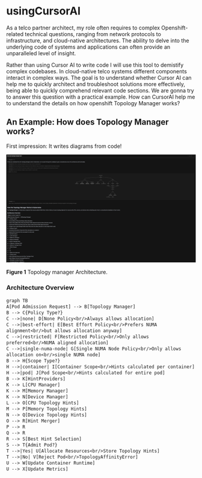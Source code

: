 # usingCursorAI
As a telco partner architect, my role often requires to complex Openshift-related technical questions, ranging from network protocols to infrastructure, and cloud-native architectures. The ability to delve into the underlying code of systems and applications can often provide an unparalleled level of insight.

Rather than using Cursor AI to write code I will use this tool to demistify complex codebases. In cloud-native telco systems different components interact in complex ways. The goal is to understand whether Cursor AI can help me to quickly architect and troubleshoot solutions more effectively, being able to quickly comprehend relevant code sections. We are gonna try to answer this question with a practical example. How can CursorAI help me to understand the details on how openshift Topology Manager works?

## An Example: How does Topology Manager works? 

First impression: It writes diagrams from code!

![Architecture Overview](imgs/arch.png)

<figcaption class="figure-caption text-center">

**Figure 1** Topology manager Architecture.

</figcaption>

### Architecture Overview
```mermaid
graph TB
A[Pod Admission Request] --> B[Topology Manager]
B --> C{Policy Type?}
C -->|none| D[None Policy<br/>Always allows allocation]
C -->|best-effort| E[Best Effort Policy<br/>Prefers NUMA alignment<br/>but allows allocation anyway]
C -->|restricted| F[Restricted Policy<br/>Only allows preferred<br/>NUMA aligned allocation]
C -->|single-numa-node| G[Single NUMA Node Policy<br/>Only allows allocation on<br/>single NUMA node]
B --> H{Scope Type?}
H -->|container| I[Container Scope<br/>Hints calculated per container]
H -->|pod| J[Pod Scope<br/>Hints calculated for entire pod]
B --> K[HintProviders]
K --> L[CPU Manager]
K --> M[Memory Manager]
K --> N[Device Manager]
L --> O[CPU Topology Hints]
M --> P[Memory Topology Hints]
N --> Q[Device Topology Hints]
O --> R[Hint Merger]
P --> R
Q --> R
R --> S[Best Hint Selection]
S --> T{Admit Pod?}
T -->|Yes| U[Allocate Resources<br/>Store Topology Hints]
T -->|No| V[Reject Pod<br/>TopologyAffinityError]
U --> W[Update Container Runtime]
U --> X[Update Metrics]
```
